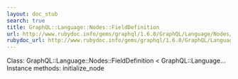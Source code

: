 ```yaml
---
layout: doc_stub
search: true
title: GraphQL::Language::Nodes::FieldDefinition
url: http://www.rubydoc.info/gems/graphql/1.6.0/GraphQL/Language/Nodes/FieldDefinition
rubydoc_url: http://www.rubydoc.info/gems/graphql/1.6.0/GraphQL/Language/Nodes/FieldDefinition
---
```


Class: GraphQL::Language::Nodes::FieldDefinition < GraphQL::Language...
Instance methods:
initialize_node

